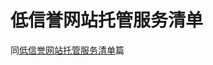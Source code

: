 # 低信誉网站托管服务清单

同[低信誉网站托管服务清单](https://wiki.y1ng.org/0x7_%20%E5%A8%81%E8%83%81%E7%8B%A9%E7%8C%8E/7x9_%E4%BD%8E%E4%BF%A1%E8%AA%89%E7%BD%91%E7%AB%99%E6%89%98%E7%AE%A1%E6%9C%8D%E5%8A%A1%E6%B8%85%E5%8D%95/)篇
